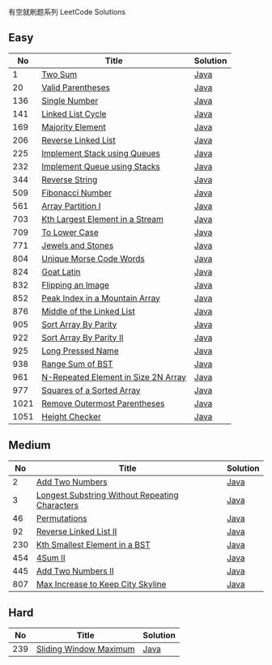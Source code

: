 有空就刷题系列 LeetCode Solutions


## Easy
| No | Title | Solution 
| --- | --- | --- 
| 1 | [Two Sum](https://oj.leetcode.com/problems/two-sum) | [Java](https://github.com/cleverUtd/leetcode/blob/master/src/main/java/TwoSum.java) 
| 20 | [Valid Parentheses](https://leetcode.com/problems/valid-parentheses/) | [Java](https://github.com/cleverUtd/leetcode/blob/master/src/main/java/stack/ValidParentheses.java) 
| 136 | [Single Number](https://oj.leetcode.com/problems/single-number) | [Java](https://github.com/cleverUtd/leetcode/blob/master/src/main/java/SingleNumber.java) 
| 141 | [Linked List Cycle](https://leetcode.com/problems/linked-list-cycle/) | [Java](https://github.com/cleverUtd/leetcode/blob/master/src/main/java/linkedList/LinkedListCycle.java) 
| 169 | [Majority Element](https://leetcode.com/problems/majority-element/) | [Java](https://github.com/cleverUtd/leetcode/blob/master/src/main/java/array/MajorityElement.java)
| 206 | [Reverse Linked List](https://leetcode.com/problems/reverse-linked-list/) | [Java](https://github.com/cleverUtd/leetcode/blob/master/src/main/java/linkedList/ReverseLinkedList.java) 
| 225 | [Implement Stack using Queues](https://leetcode.com/problems/implement-stack-using-queues/) | [Java](https://github.com/cleverUtd/leetcode/blob/master/src/main/java/stack/ImplementStackUsingQueues.java)
| 232 | [Implement Queue using Stacks](https://leetcode.com/problems/implement-queue-using-stacks/) | [Java](https://github.com/cleverUtd/leetcode/blob/master/src/main/java/stack/ImplementQueueUsingStacks.java) 
| 344 | [Reverse String](https://leetcode.com/problems/reverse-string/) | [Java](https://github.com/cleverUtd/leetcode/blob/master/src/main/java/twoPointers/ReverseString.java)
| 509 | [Fibonacci Number](https://leetcode.com/problems/fibonacci-number/) | [Java](https://github.com/cleverUtd/leetcode/blob/master/src/main/java/FibonacciNumber.java)
| 561 | [Array Partition I](https://leetcode.com/problems/array-partition-i/) | [Java](https://github.com/cleverUtd/leetcode/blob/master/src/main/java/array/ArrayPartitionI.java)
| 703 | [Kth Largest Element in a Stream](https://leetcode.com/problems/kth-largest-element-in-a-stream/) | [Java](https://github.com/cleverUtd/leetcode/blob/master/src/main/java/heap/KthLargest.java)
| 709 | [To Lower Case](https://leetcode.com/problems/to-lower-case/) | [Java](https://github.com/cleverUtd/leetcode/blob/master/src/main/java/string/ToLowerCase.java)
| 771 | [Jewels and Stones](https://leetcode.com/problems/jewels-and-stones/) | [Java](https://github.com/cleverUtd/leetcode/blob/master/src/main/java/hashTable/JewelsAndStones.java)
| 804 | [Unique Morse Code Words](https://leetcode.com/problems/unique-morse-code-words/) | [Java](https://github.com/cleverUtd/leetcode/blob/master/src/main/java/string/UniqueMorseCodeWords.java)
| 824 | [Goat Latin](https://leetcode.com/problems/goat-latin/) | [Java](https://github.com/cleverUtd/leetcode/blob/master/src/main/java/string/GoatLatin.java)
| 832 | [Flipping an Image](https://leetcode.com/problems/flipping-an-image/) | [Java](https://github.com/cleverUtd/leetcode/blob/master/src/main/java/array/FlippingAnImage.java)
| 852 | [Peak Index in a Mountain Array](https://leetcode.com/problems/peak-index-in-a-mountain-array/) | [Java](https://github.com/cleverUtd/leetcode/blob/master/src/main/java/binarySearch/PeakIndexInAMountainArray.java)
| 876 | [Middle of the Linked List](https://leetcode.com/problems/middle-of-the-linked-list/) | [Java](https://github.com/cleverUtd/leetcode/blob/master/src/main/java/linkedList/MiddleOfTheLinkedList.java)
| 905 | [Sort Array By Parity](https://leetcode.com/problems/sort-array-by-parity/) | [Java](https://github.com/cleverUtd/leetcode/blob/master/src/main/java/array/SortArrayByParity.java)
| 922 | [Sort Array By Parity II](https://leetcode.com/problems/sort-array-by-parity-ii/) | [Java](https://github.com/cleverUtd/leetcode/blob/master/src/main/java/array/SortArrayByParityII.java)
| 925 | [Long Pressed Name](https://leetcode.com/problems/long-pressed-name/) | [Java](https://github.com/cleverUtd/leetcode/blob/master/src/main/java/twoPointers/LongPressedName.java) 
| 938 | [Range Sum of BST](https://leetcode.com/problems/range-sum-of-bst/) | [Java](https://github.com/cleverUtd/leetcode/blob/master/src/main/java/tree/RangeSumOfBST.java)
| 961 | [N-Repeated Element in Size 2N Array](https://leetcode.com/problems/n-repeated-element-in-size-2n-array/) | [Java](https://github.com/cleverUtd/leetcode/blob/master/src/main/java/hashTable/NRepeatedElementInSize2NArray.java)
| 977 | [Squares of a Sorted Array](https://leetcode.com/problems/squares-of-a-sorted-array/) | [Java](https://github.com/cleverUtd/leetcode/blob/master/src/main/java/array/SquaresOfASortedArray.java)
| 1021 | [Remove Outermost Parentheses](https://leetcode.com/problems/remove-outermost-parentheses/) | [Java](https://github.com/cleverUtd/leetcode/blob/master/src/main/java/string/RemoveOutermostParentheses.java)
| 1051 | [Height Checker](https://leetcode.com/problems/height-checker/) | [Java](https://github.com/cleverUtd/leetcode/blob/master/src/main/java/array/HeightChecker.java)

## Medium
| No | Title | Solution
| --- | --- | --- 
| 2 | [Add Two Numbers](https://leetcode.com/problems/add-two-numbers) | [Java](https://github.com/cleverUtd/leetcode/blob/master/src/main/java/linkedList/AddTwoNumbers.java) 
| 3 | [Longest Substring Without Repeating Characters](https://oj.leetcode.com/problems/longest-substring-without-repeating-characters) | [Java](https://github.com/cleverUtd/leetcode/blob/master/src/main/java/slidingWindow/LongestSubstringWithoutRepeatingCharacters.java) 
| 46 | [Permutations](https://leetcode.com/problems/permutations/) | [Java](https://github.com/cleverUtd/leetcode/blob/master/src/main/java/backtracking/Permutations.java)
| 92 | [Reverse Linked List II](https://leetcode.com/problems/reverse-linked-list-ii/) | [Java](https://github.com/cleverUtd/leetcode/blob/master/src/main/java/linkedList/ReverseLinkedListII.java) 
| 230| [Kth Smallest Element in a BST](https://leetcode.com/problems/kth-smallest-element-in-a-bst/) | [Java](https://github.com/cleverUtd/leetcode/blob/master/src/main/java/tree/KthSmallestElementInBSTjava)
| 454| [4Sum II](https://leetcode.com/problems/4sum-ii/) | [Java](https://github.com/cleverUtd/leetcode/blob/master/src/main/java/hashTable/FourSumII.java)
| 445| [Add Two Numbers II](https://leetcode.com/problems/add-two-numbers-ii/) | [Java](https://github.com/cleverUtd/leetcode/blob/master/src/main/java/linkedList/AddTwoNumbersII.java)
| 807 | [Max Increase to Keep City Skyline](https://leetcode.com/problems/max-increase-to-keep-city-skyline/) | [Java](https://github.com/cleverUtd/leetcode/blob/master/src/main/java/array/MaxIncreaseToKeepCitySkyline.java)

## Hard
| No | Title | Solution
| --- | --- | --- 
| 239 | [Sliding Window Maximum](https://leetcode.com/problems/sliding-window-maximum/) | [Java](https://github.com/cleverUtd/leetcode/blob/master/src/main/java/slidingWindow/SlidingWindowMaximum.java)
